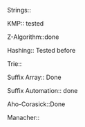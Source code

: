 Strings::

KMP:: tested

Z-Algorithm::done

Hashing:: Tested before

Trie:: 

Suffix Array:: Done

Suffix Automation:: done

Aho-Corasick::Done

Manacher:: 

